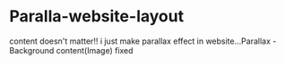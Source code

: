 # Paralla-website-layout
content doesn't matter!! i just make parallax effect in website...Parallax - Background content(Image) fixed 

